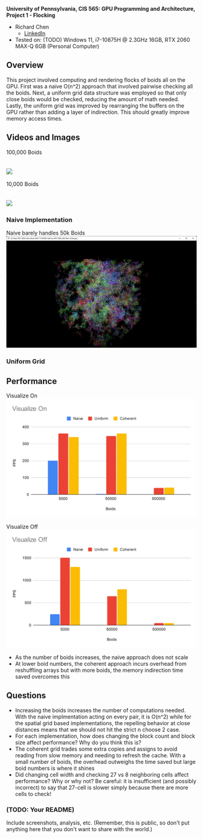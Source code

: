 **University of Pennsylvania, CIS 565: GPU Programming and Architecture,
Project 1 - Flocking**

* Richard Chen
  * [LinkedIn](https://www.linkedin.com/in/richardrlchen)
* Tested on: (TODO) Windows 11, i7-10875H @ 2.3GHz 16GB, RTX 2060 MAX-Q 6GB (Personal Computer)

## Overview
This project involved computing and rendering flocks of boids all on the GPU. 
First was a naive O(n^2) approach that involved pairwise checking all the boids. 
Next, a uniform grid data structure was employed so that only close boids would be checked, reducing the amount of math needed. Lastly, the uniform grid was improved by rearranging the buffers on the GPU rather than adding a layer of indirection. This should greatly improve memory access times.  

## Videos and Images
100,000 Boids  
<br>  
<img src="images/recording1.gif">    
  
10,000 Boids    
<br>  
<img src="images/recording2.gif">

### Naive Implementation
Naive barely handles 50k Boids
<br>
<img src="images/naiveIsSlow.png">

### Uniform Grid


## Performance
Visualize On
<br>
<img src="images/Visualize On.svg">

Visualize Off
<br>
<img src="images/Visualize Off.svg">

* As the number of boids increases, the naive approach does not scale
* At lower boid numbers, the coherent approach incurs overhead from reshuffling arrays but with more boids, the memory indirection time saved overcomes this

## Questions
* Increasing the boids increases the number of computations needed. With the naive 
implmentation acting on every pair, it is O(n^2) while for the spatial grid based
implementations, the repelling behavior at close distances means that we should not 
hit the strict n choose 2 case. 
* For each implementation, how does changing the block count and block size
affect performance? Why do you think this is?
* The coherent grid trades some extra copies and assigns to avoid reading from slow memory and needing to refresh the cache. With a small number of boids, the overhead outweighs the time saved but large boid numbers is where it shines
* Did changing cell width and checking 27 vs 8 neighboring cells affect performance?
Why or why not? Be careful: it is insufficient (and possibly incorrect) to say
that 27-cell is slower simply because there are more cells to check!


### (TODO: Your README)

Include screenshots, analysis, etc. (Remember, this is public, so don't put
anything here that you don't want to share with the world.)

